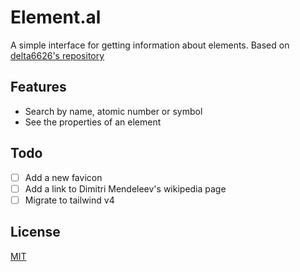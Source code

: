 # Element.al

A simple interface for getting information about elements.
Based on [delta6626's repository](https://github.com/delta6626/elemental)

## Features

- Search by name, atomic number or symbol
- See the properties of an element

## Todo

- [ ] Add a new favicon
- [ ] Add a link to Dimitri Mendeleev's wikipedia page
- [ ] Migrate to tailwind v4

## License

[MIT](LICENSE)

